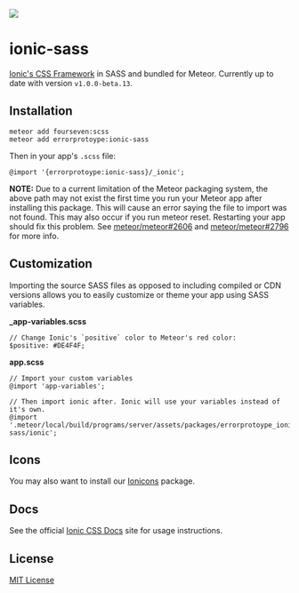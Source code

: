 ![](http://f.cl.ly/items/391y4708420P0H001k1G/meteoric.png)

# ionic-sass

[Ionic's CSS Framework](http://ionicframework.com/docs/components/) in SASS and bundled for Meteor. Currently up to date with version `v1.0.0-beta.13`.

## Installation

```
meteor add fourseven:scss
meteor add errorprotoype:ionic-sass
```

Then in your app's `.scss` file:

```
@import '{errorprotoype:ionic-sass}/_ionic';
```

**NOTE:**
Due to a current limitation of the Meteor packaging system, the above path may not exist the first time you run your Meteor app after installing this package. This will cause an error saying the file to import was not found. This may also occur if you run meteor reset. Restarting your app should fix this problem. See [meteor/meteor#2606](https://github.com/meteor/meteor/issues/2606) and [meteor/meteor#2796](https://github.com/meteor/meteor/issues/2796) for more info.

## Customization

Importing the source SASS files as opposed to including compiled or CDN versions allows you to easily customize or theme your app using SASS variables.

**_app-variables.scss**

```
// Change Ionic's `positive` color to Meteor's red color:
$positive: #DE4F4F;
```

**app.scss**

```
// Import your custom variables
@import 'app-variables';

// Then import ionic after. Ionic will use your variables instead of it's own.
@import '.meteor/local/build/programs/server/assets/packages/errorprotoype_ionic-sass/ionic';
```

## Icons

You may also want to install our [Ionicons](https://github.com/riatzukiza/ionicons-sass) package.

## Docs

See the official [Ionic CSS Docs](http://ionicframework.com/docs/components/) site for usage instructions.

## License
[MIT License](https://github.com/riatzukiza/ionic-sass/blob/master/LICENSE)
